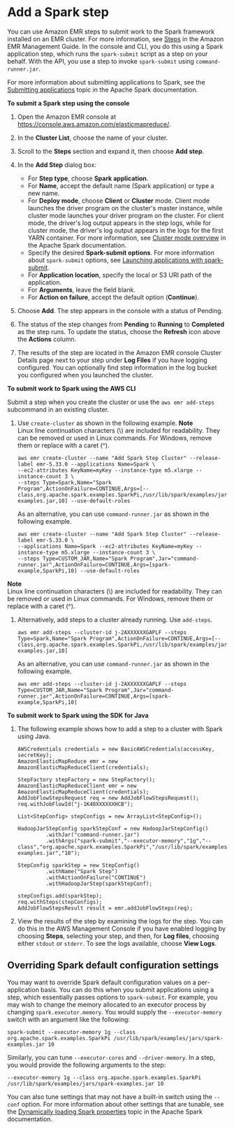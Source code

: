 # Add a Spark step<a name="emr-spark-submit-step"></a>

You can use Amazon EMR steps to submit work to the Spark framework installed on an EMR cluster\. For more information, see [Steps](https://docs.aws.amazon.com/emr/latest/ManagementGuide/emr-overview.html#emr-overview-data-processing) in the Amazon EMR Management Guide\. In the console and CLI, you do this using a Spark application step, which runs the `spark-submit` script as a step on your behalf\. With the API, you use a step to invoke `spark-submit` using `command-runner.jar`\.

For more information about submitting applications to Spark, see the [Submitting applications](https://spark.apache.org/docs/latest/submitting-applications.html) topic in the Apache Spark documentation\.

**To submit a Spark step using the console**

1. Open the Amazon EMR console at [https://console\.aws\.amazon\.com/elasticmapreduce/](https://console.aws.amazon.com/elasticmapreduce/)\.

1. In the **Cluster List**, choose the name of your cluster\.

1. Scroll to the **Steps** section and expand it, then choose **Add step**\.

1. In the **Add Step** dialog box:
   + For **Step type**, choose **Spark application**\.
   + For **Name**, accept the default name \(Spark application\) or type a new name\.
   + For **Deploy mode**, choose **Client** or **Cluster** mode\. Client mode launches the driver program on the cluster's master instance, while cluster mode launches your driver program on the cluster\. For client mode, the driver's log output appears in the step logs, while for cluster mode, the driver's log output appears in the logs for the first YARN container\. For more information, see [Cluster mode overview](https://spark.apache.org/docs/latest/cluster-overview.html) in the Apache Spark documentation\.
   + Specify the desired **Spark\-submit options**\. For more information about `spark-submit` options, see [Launching applications with spark\-submit](https://spark.apache.org/docs/latest/submitting-applications.html#launching-applications-with-spark-submit)\.
   + For **Application location**, specify the local or S3 URI path of the application\.
   + For **Arguments**, leave the field blank\.
   + For **Action on failure**, accept the default option \(**Continue**\)\.

1. Choose **Add**\. The step appears in the console with a status of Pending\. 

1. The status of the step changes from **Pending** to **Running** to **Completed** as the step runs\. To update the status, choose the **Refresh** icon above the **Actions** column\. 

1. The results of the step are located in the Amazon EMR console Cluster Details page next to your step under **Log Files** if you have logging configured\. You can optionally find step information in the log bucket you configured when you launched the cluster\. 

**To submit work to Spark using the AWS CLI**

Submit a step when you create the cluster or use the `aws emr add-steps` subcommand in an existing cluster\. 

1. Use `create-cluster` as shown in the following example\.
**Note**  
Linux line continuation characters \(\\\) are included for readability\. They can be removed or used in Linux commands\. For Windows, remove them or replace with a caret \(^\)\.

   ```
   aws emr create-cluster --name "Add Spark Step Cluster" --release-label emr-5.33.0 --applications Name=Spark \
   --ec2-attributes KeyName=myKey --instance-type m5.xlarge --instance-count 3 \
   --steps Type=Spark,Name="Spark Program",ActionOnFailure=CONTINUE,Args=[--class,org.apache.spark.examples.SparkPi,/usr/lib/spark/examples/jars/spark-examples.jar,10] --use-default-roles
   ```

   As an alternative, you can use `command-runner.jar` as shown in the following example\.

   ```
   aws emr create-cluster --name "Add Spark Step Cluster" --release-label emr-5.33.0 \
   --applications Name=Spark --ec2-attributes KeyName=myKey --instance-type m5.xlarge --instance-count 3 \
   --steps Type=CUSTOM_JAR,Name="Spark Program",Jar="command-runner.jar",ActionOnFailure=CONTINUE,Args=[spark-example,SparkPi,10] --use-default-roles
   ```
**Note**  
Linux line continuation characters \(\\\) are included for readability\. They can be removed or used in Linux commands\. For Windows, remove them or replace with a caret \(^\)\.

1. Alternatively, add steps to a cluster already running\. Use `add-steps`\.

   ```
   aws emr add-steps --cluster-id j-2AXXXXXXGAPLF --steps Type=Spark,Name="Spark Program",ActionOnFailure=CONTINUE,Args=[--class,org.apache.spark.examples.SparkPi,/usr/lib/spark/examples/jars/spark-examples.jar,10]
   ```

   As an alternative, you can use `command-runner.jar` as shown in the following example\.

   ```
   aws emr add-steps --cluster-id j-2AXXXXXXGAPLF --steps Type=CUSTOM_JAR,Name="Spark Program",Jar="command-runner.jar",ActionOnFailure=CONTINUE,Args=[spark-example,SparkPi,10]
   ```

**To submit work to Spark using the SDK for Java**

1. The following example shows how to add a step to a cluster with Spark using Java\.

   ```
   AWSCredentials credentials = new BasicAWSCredentials(accessKey, secretKey);
   AmazonElasticMapReduce emr = new AmazonElasticMapReduceClient(credentials);
    
   StepFactory stepFactory = new StepFactory();
   AmazonElasticMapReduceClient emr = new AmazonElasticMapReduceClient(credentials);
   AddJobFlowStepsRequest req = new AddJobFlowStepsRequest();
   req.withJobFlowId("j-1K48XXXXXXHCB");
   
   List<StepConfig> stepConfigs = new ArrayList<StepConfig>();
   		
   HadoopJarStepConfig sparkStepConf = new HadoopJarStepConfig()
   			.withJar("command-runner.jar")
   			.withArgs("spark-submit","--executor-memory","1g","--class","org.apache.spark.examples.SparkPi","/usr/lib/spark/examples/jars/spark-examples.jar","10");			
   		
   StepConfig sparkStep = new StepConfig()
   			.withName("Spark Step")
   			.withActionOnFailure("CONTINUE")
   			.withHadoopJarStep(sparkStepConf);
   
   stepConfigs.add(sparkStep);
   req.withSteps(stepConfigs);
   AddJobFlowStepsResult result = emr.addJobFlowSteps(req);
   ```

1. View the results of the step by examining the logs for the step\. You can do this in the AWS Management Console if you have enabled logging by choosing **Steps**, selecting your step, and then, for **Log files**, choosing either `stdout` or `stderr`\. To see the logs available, choose **View Logs**\.

## Overriding Spark default configuration settings<a name="dynamic-configuration"></a>

You may want to override Spark default configuration values on a per\-application basis\. You can do this when you submit applications using a step, which essentially passes options to `spark-submit`\. For example, you may wish to change the memory allocated to an executor process by changing `spark.executor.memory`\. You would supply the `--executor-memory` switch with an argument like the following:

```
spark-submit --executor-memory 1g --class org.apache.spark.examples.SparkPi /usr/lib/spark/examples/jars/spark-examples.jar 10
```

Similarly, you can tune `--executor-cores` and `--driver-memory`\. In a step, you would provide the following arguments to the step:

```
--executor-memory 1g --class org.apache.spark.examples.SparkPi /usr/lib/spark/examples/jars/spark-examples.jar 10
```

You can also tune settings that may not have a built\-in switch using the `--conf` option\. For more information about other settings that are tunable, see the [Dynamically loading Spark properties](https://spark.apache.org/docs/latest/configuration.html#dynamically-loading-spark-properties) topic in the Apache Spark documentation\.